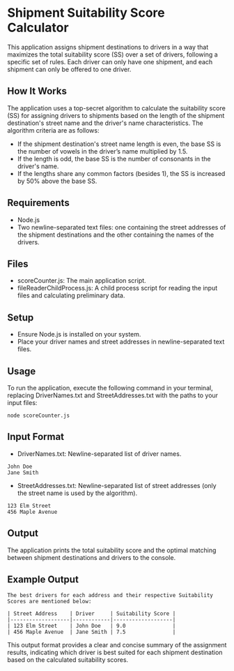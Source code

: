# Shipment Suitability Score Calculator

This application assigns shipment destinations to drivers in a way that maximizes the total suitability score (SS) over a set of drivers, following a specific set of rules. Each driver can only have one shipment, and each shipment can only be offered to one driver.

## How It Works

The application uses a top-secret algorithm to calculate the suitability score (SS) for assigning drivers to shipments based on the length of the shipment destination's street name and the driver's name characteristics. The algorithm criteria are as follows:

- If the shipment destination's street name length is even, the base SS is the number of vowels in the driver’s name multiplied by 1.5.
- If the length is odd, the base SS is the number of consonants in the driver's name.
- If the lengths share any common factors (besides 1), the SS is increased by 50% above the base SS.

## Requirements

- Node.js
- Two newline-separated text files: one containing the street addresses of the shipment destinations and the other containing the names of the drivers.

## Files

- scoreCounter.js: The main application script.
- fileReaderChildProcess.js: A child process script for reading the input files and calculating preliminary data.

## Setup

- Ensure Node.js is installed on your system.
- Place your driver names and street addresses in newline-separated text files.

## Usage

To run the application, execute the following command in your terminal, replacing DriverNames.txt and StreetAddresses.txt with the paths to your input files:

```
node scoreCounter.js
```

## Input Format

- DriverNames.txt: Newline-separated list of driver names.

```
John Doe
Jane Smith
```

- StreetAddresses.txt: Newline-separated list of street addresses (only the street name is used by the algorithm).

```
123 Elm Street
456 Maple Avenue
```

## Output

The application prints the total suitability score and the optimal matching between shipment destinations and drivers to the console.

## Example Output

```
The best drivers for each address and their respective Suitability Scores are mentioned below:

| Street Address    | Driver     | Suitability Score |
|-------------------|------------|-------------------|
| 123 Elm Street    | John Doe   | 9.0               |
| 456 Maple Avenue  | Jane Smith | 7.5               |

```

This output format provides a clear and concise summary of the assignment results, indicating which driver is best suited for each shipment destination based on the calculated suitability scores.

